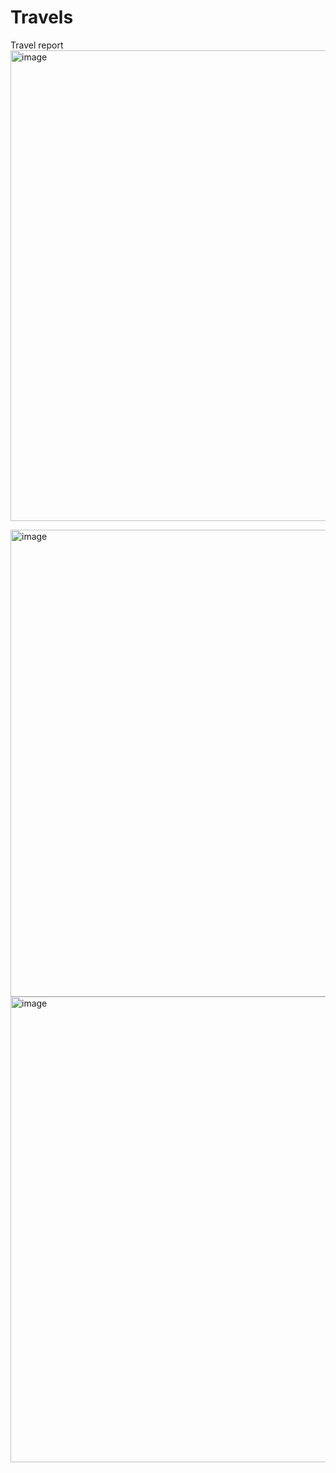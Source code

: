 # Travels
Travel report
<img width="1309" height="753" alt="image" src="https://github.com/user-attachments/assets/efc163dc-4db6-4157-968f-6ac539daba2e" />

<img width="1313" height="747" alt="image" src="https://github.com/user-attachments/assets/11a1a307-bfc1-47ce-ad0f-b3bd76050eac" />

<img width="1307" height="745" alt="image" src="https://github.com/user-attachments/assets/cddf5b46-60ec-4b78-8e00-fbd6ae4b7ddf" />



